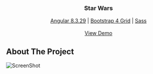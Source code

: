 <p align="center">

  <h3 align="center">Star Wars</h3>


  <p align="center">
    <a href="https://muhamedkarajic.github.io/fontend-starwas">Angular 8.3.29</a> |
    <a href="https://muhamedkarajic.github.io/fontend-starwas">Bootstrap 4 Grid</a> |
    <a href="https://muhamedkarajic.github.io/fontend-starwas">Sass</a>
    <br/>
    <br/>
    <a href="https://muhamedkarajic.github.io/angular-starwas-api">View Demo</a>
</p>


## About The Project

![ScreenShot](https://raw.githubusercontent.com/muhamedkarajic/frontend-starwas/source-code/project-screenshot.png)




